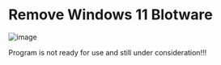 # Remove Windows 11 Blotware

![image](https://github.com/user-attachments/assets/09e05461-e947-4e41-88e1-c3e307df4092)

Program is not ready for use and still under consideration!!!
